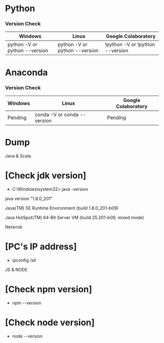 # Python

### Version Check

   Windows                      | Linux                         | Google Colaboratory 
-------------                   | -------------                 | ------------
python -V or python --version   | python -V or python --version | !python -V or !python --version 




# Anaconda

### Version Check

   Windows                      | Linux                         | Google Colaboratory 
-------------                   | -------------                 | ------------
Pending                         | conda -V or conda --version   | Pending


# Dump

Java & Scala

# [Check jdk version]

- C:\Windows\system32> java -version

java version
"1.8.0_201"

Java(TM) SE
Runtime Environment (build 1.8.0_201-b09)

Java HotSpot(TM)
64-Bit Server VM (build 25.201-b09, mixed mode)

Netwrok

# [PC's IP address]

- ipconfig /all

JS & NODE

# [Check npm version]

- npm --version

# [Check node version]

- node --version
